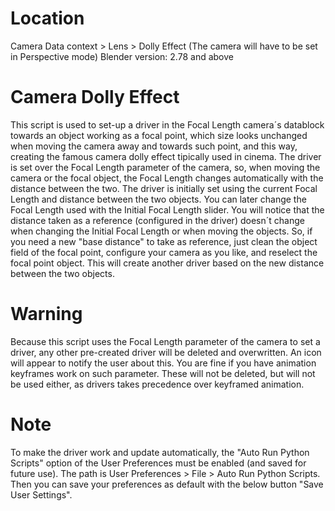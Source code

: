 # Location
Camera Data context > Lens > Dolly Effect
(The camera will have to be set in Perspective mode)
Blender version: 2.78 and above

# Camera Dolly Effect
This script is used to set-up a driver in the Focal Length camera´s datablock towards an object working as a focal point, which size looks unchanged when moving the camera away and towards such point, and this way, creating the famous camera dolly effect tipically used in cinema.
The driver is set over the Focal Length parameter of the camera, so, when moving the camera or the focal object, the Focal Length changes automatically with the distance between the two.
The driver is initially set using the current Focal Length and distance between the two objects. You can later change the Focal Length used with the Initial Focal Length slider. You will notice that the distance taken as a reference (configured in the driver) doesn´t change when changing the Initial Focal Length or when moving the objects. So, if you need a new "base distance" to take as reference, just clean the object field of the focal point, configure your camera as you like, and reselect the focal point object. This will create another driver based on the new distance between the two objects.

# Warning
Because this script uses the Focal Length parameter of the camera to set a driver, any other pre-created driver will be deleted and overwritten. An icon will appear to notify the user about this.
You are fine if you have animation keyframes work on such parameter. These will not be deleted, but will not be used either, as drivers takes precedence over keyframed animation.

# Note
To make the driver work and update automatically, the "Auto Run Python Scripts" option of the User Preferences must be enabled (and saved for future use). The path is User Preferences > File > Auto Run Python Scripts. Then you can save your preferences as default with the below button "Save User Settings".
